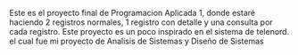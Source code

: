 Este es el proyecto final de Programacion Aplicada 1, donde estaré haciendo 2 registros normales, 1 registro con detalle y una consulta por cada registro. Este proyecto es un poco inspirado en el sistema de telenord. el cual fue mi proyecto de Analisis de Sistemas y Diseño de Sistemas